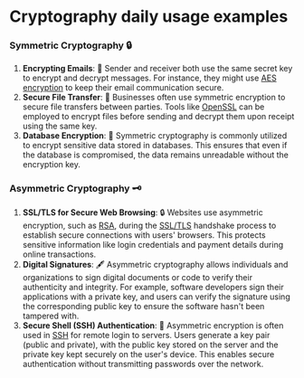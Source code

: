 # Cryptography daily usage examples

### Symmetric Cryptography 🔒
1. **Encrypting Emails**: 📧 Sender and receiver both use the same secret key to encrypt and decrypt messages. For instance, they might use [AES encryption](https://en.wikipedia.org/wiki/Advanced_Encryption_Standard) to keep their email communication secure.
2. **Secure File Transfer**: 📁 Businesses often use symmetric encryption to secure file transfers between parties. Tools like [OpenSSL](https://www.openssl.org/) can be employed to encrypt files before sending and decrypt them upon receipt using the same key.
3. **Database Encryption**: 💾 Symmetric cryptography is commonly utilized to encrypt sensitive data stored in databases. This ensures that even if the database is compromised, the data remains unreadable without the encryption key.

### Asymmetric Cryptography 🗝️
1. **SSL/TLS for Secure Web Browsing**: 🔒 Websites use asymmetric encryption, such as [RSA](https://en.wikipedia.org/wiki/RSA_(cryptosystem)), during the [SSL/TLS](https://en.wikipedia.org/wiki/Transport_Layer_Security) handshake process to establish secure connections with users' browsers. This protects sensitive information like login credentials and payment details during online transactions.
2. **Digital Signatures**: 🖋️ Asymmetric cryptography allows individuals and organizations to sign digital documents or code to verify their authenticity and integrity. For example, software developers sign their applications with a private key, and users can verify the signature using the corresponding public key to ensure the software hasn't been tampered with.
3. **Secure Shell (SSH) Authentication**: 🚪 Asymmetric encryption is often used in [SSH](https://www.openssh.com/) for remote login to servers. Users generate a key pair (public and private), with the public key stored on the server and the private key kept securely on the user's device. This enables secure authentication without transmitting passwords over the network.
